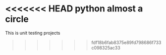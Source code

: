 <<<<<<< HEAD
python almost a circle
=======
This is unit testing projects
>>>>>>> fdf18b6fab8375e89fd798686f733c098325ac33

